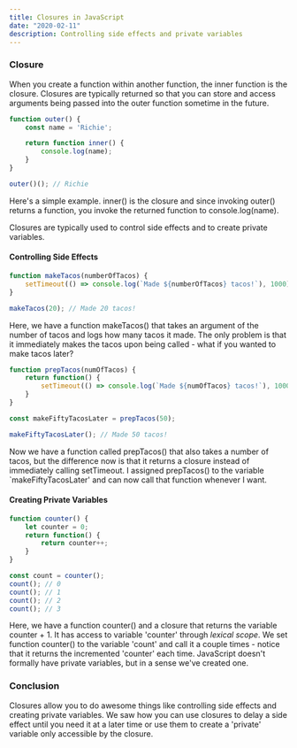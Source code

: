 ```yaml
---
title: Closures in JavaScript
date: "2020-02-11"
description: Controlling side effects and private variables
---
```


<h3>Closure</h3>

When you create a function within another function, the inner function is the closure. Closures are typically returned so that you can store and access arguments being passed into the outer function sometime in the future.

```javascript
function outer() {
    const name = 'Richie';

    return function inner() {
        console.log(name);
    }
}

outer()(); // Richie
```

Here's a simple example. inner() is the closure and since invoking outer() returns a function, you invoke the returned function to console.log(name).

Closures are typically used to control side effects and to create private variables.

<h4>Controlling Side Effects</h4>

```javascript
function makeTacos(numberOfTacos) {
    setTimeout(() => console.log(`Made ${numberOfTacos} tacos!`), 1000);
}

makeTacos(20); // Made 20 tacos!
```

Here, we have a function makeTacos() that takes an argument of the number of tacos and logs how many tacos it made. The only problem is that it immediately makes the tacos upon being called - what if you wanted to make tacos later?

```javascript
function prepTacos(numOfTacos) {
    return function() {
        setTimeout(() => console.log(`Made ${numOfTacos} tacos!`), 1000);
    }
}

const makeFiftyTacosLater = prepTacos(50);

makeFiftyTacosLater(); // Made 50 tacos!
```

Now we have a function called prepTacos() that also takes a number of tacos, but the difference now is that it returns a closure instead of immediately calling setTimeout. I assigned prepTacos() to the variable `makeFiftyTacosLater' and can now call that function whenever I want.

<h4>Creating Private Variables</h4>

```javascript
function counter() {
    let counter = 0;
    return function() {
        return counter++;
    }
}

const count = counter();
count(); // 0
count(); // 1
count(); // 2
count(); // 3
```

Here, we have a function counter() and a closure that returns the variable counter + 1. It has access to variable 'counter' through <i>lexical scope</i>. We set function counter() to the variable 'count' and call it a couple times - notice that it returns the incremented 'counter' each time. JavaScript doesn't formally have private variables, but in a sense we've created one.

<h3>Conclusion</h3>

Closures allow you to do awesome things like controlling side effects and creating private variables. We saw how you can use closures to delay a side effect until you need it at a later time or use them to create a 'private' variable only accessible by the closure.